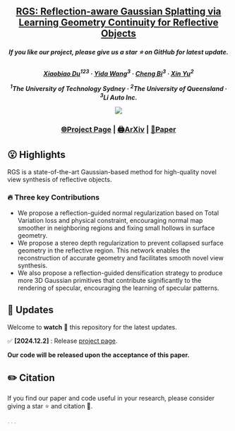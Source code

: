 <h2 align="center"> <a href="https://xiaobiaodu.github.io/rgs-project/">RGS: Reflection-aware Gaussian Splatting via Learning Geometry Continuity
for Reflective Objects</a></h2>
<h5 align="center"> If you like our project, please give us a star ⭐ on GitHub for latest update.  </h2>

<h5 align="center">

<p align="center">
  <a href="https://xiaobiaodu.github.io/">Xiaobiao Du</a><sup>123</sup> ·
  <a href="https://wangyida.github.io/">Yida Wang</a><sup>3</sup> ·
  <a href="">Cheng Bi</a><sup>3</sup> ·
  <a href="https://sites.google.com/view/xinyus-homepage/Home">Xin Yu</a><sup>2</sup>
</p>
<p align="center"><sup>1</sup>The University of Technology Sydney · <sup>2</sup>The University of Queensland · <sup>3</sup>Li Auto Inc.</p>
<img src="assets/teaser.png"/>

### <p align="center">[🌐Project Page](https://xiaobiaodu.github.io/rgs-project/) | [🖨️ArXiv](https://arxiv.org/pdf/2410.02103) | [📰Paper](https://arxiv.org/pdf/2410.02103)</p>


## 😮 Highlights
RGS is a state-of-the-art Gaussian-based method for high-quality novel view synthesis of reflective objects.
### 🔥 Three key Contributions 
- We propose a reflection-guided normal regularization based on Total Variation loss and physical constraint, encouraging normal map smoother in neighboring regions and fixing small hollows in surface geometry.
- We propose a stereo depth regularization to prevent collapsed surface geometry in the reflective region. This network enables the reconstruction of accurate geometry and facilitates smooth novel view synthesis.
- We also propose a reflection-guided densification strategy to produce more 3D Gaussian primitives that contribute significantly to the rendering of specular, encouraging the learning of specular patterns.





## 🚩 **Updates**


Welcome to **watch** 👀 this repository for the latest updates.


✅ **[2024.12.2]** : Release [project page](https://xiaobiaodu.github.io/rgs-project/).

**Our code will be released upon the acceptance of this paper.**







[//]: # (## Installation)

[//]: # ()
[//]: # (1. Clone this repo:)

[//]: # ()
[//]: # (```)

[//]: # (git clone ...)

[//]: # (cd RGS)

[//]: # (```)

[//]: # ()
[//]: # (2. Install dependencies)

[//]: # (First, please follow the setup tutorial of vanilla [3DGS]&#40;https://github.com/graphdeco-inria/gaussian-splatting&#41;, and ensure you can run their code. Then, install the following submodules to run our code.)

[//]: # ()
[//]: # (```)

[//]: # (pip install submodules/cubemapencoder)

[//]: # (pip install submodules/diff-gaussian-rasterization_c3)

[//]: # (pip install submodules/diff-gaussian-rasterization_c7)

[//]: # (pip install submodules/simple-knn)

[//]: # (```)

[//]: # (`diff-gaussian-rasterization_c3` and `simple-knn` are identical to the vanilla 3DGS. You can skip them if you have installed them. You just need to replace `diff-gaussian-rasterization_c3` with `diff-gaussian-rasterization` if you have installed it.)

[//]: # ()
[//]: # ()
[//]: # (## Quickstart)

[//]: # ()
[//]: # (#### Public Data)

[//]: # (We evaluate our method on [Shiny Blender Synthetic]&#40;https://storage.googleapis.com/gresearch/refraw360/ref.zip&#41;, [Shiny Blender Real]&#40;https://storage.googleapis.com/gresearch/refraw360/ref_real.zip&#41;, [Glossy Synthetic]&#40;https://liuyuan-pal.github.io/NeRO/&#41; and [NeRF Synthetic dataset]&#40;https://drive.google.com/drive/folders/128yBriW1IG_3NJ5Rp7APSTZsJqdJdfc1&#41;. )

[//]: # ()
[//]: # ()
[//]: # ()
[//]: # (You can create links as follows:)

[//]: # (```)

[//]: # (mkdir data)

[//]: # (ln -s PATH_TO_DATASET data)

[//]: # (```)

[//]: # ()
[//]: # (#### Run)

[//]: # ()
[//]: # ()
[//]: # (```)

[//]: # (sh run_ref_synthetic.sh)

[//]: # (```)

[//]: # ()
[//]: # (### Evaluation)

[//]: # (```)

[//]: # (python eval.py --model_path output/NAME_OF_THE_SCENE)

[//]: # (```)

[//]: # (You will get PSNR/SSIM/LPIPS/FPS results.)

[//]: # (If you need to save image and lighting results, add argument `--save_images`)

[//]: # ()



## ✏️ Citation

If you find our paper and code useful in your research, please consider giving a star :star: and citation :pencil:.


```BibTeX
...
```




